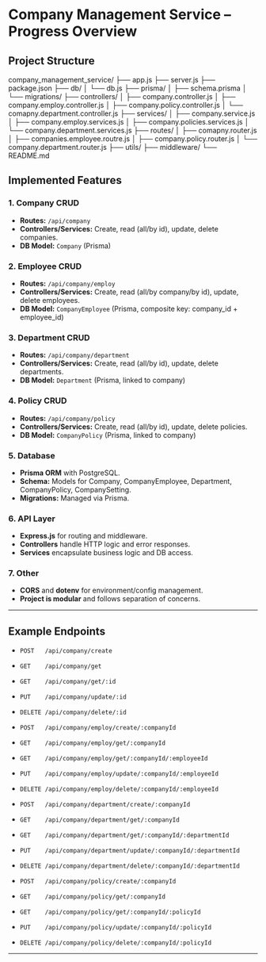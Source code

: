 # Company Management Service – Progress Overview

## Project Structure

company_management_service/
├── app.js
├── server.js
├── package.json
├── db/
│   └── db.js
├── prisma/
│   ├── schema.prisma
│   └── migrations/
├── controllers/
│   ├── company.controller.js
│   ├── company.employ.controller.js
│   ├── company.policy.controller.js
│   └── comapny.department.controller.js
├── services/
│   ├── company.service.js
│   ├── company.employ.services.js
│   ├── company.policies.services.js
│   └── company.department.services.js
├── routes/
│   ├── comapny.router.js
│   ├── companies.employee.routre.js
│   ├── company.policy.router.js
│   └── company.department.router.js
├── utils/
├── middleware/
└── README.md

## Implemented Features

### 1. **Company CRUD**
- **Routes:** `/api/company`
- **Controllers/Services:** Create, read (all/by id), update, delete companies.
- **DB Model:** `Company` (Prisma)

### 2. **Employee CRUD**
- **Routes:** `/api/company/employ`
- **Controllers/Services:** Create, read (all/by company/by id), update, delete employees.
- **DB Model:** `CompanyEmployee` (Prisma, composite key: company_id + employee_id)

### 3. **Department CRUD**
- **Routes:** `/api/company/department`
- **Controllers/Services:** Create, read (all/by id), update, delete departments.
- **DB Model:** `Department` (Prisma, linked to company)

### 4. **Policy CRUD**
- **Routes:** `/api/company/policy`
- **Controllers/Services:** Create, read (all/by id), update, delete policies.
- **DB Model:** `CompanyPolicy` (Prisma, linked to company)

### 5. **Database**
- **Prisma ORM** with PostgreSQL.
- **Schema:** Models for Company, CompanyEmployee, Department, CompanyPolicy, CompanySetting.
- **Migrations:** Managed via Prisma.

### 6. **API Layer**
- **Express.js** for routing and middleware.
- **Controllers** handle HTTP logic and error responses.
- **Services** encapsulate business logic and DB access.

### 7. **Other**
- **CORS** and **dotenv** for environment/config management.
- **Project is modular** and follows separation of concerns.


---

## Example Endpoints

- `POST   /api/company/create`
- `GET    /api/company/get`
- `GET    /api/company/get/:id`
- `PUT    /api/company/update/:id`
- `DELETE /api/company/delete/:id`

- `POST   /api/company/employ/create/:companyId`
- `GET    /api/company/employ/get/:companyId`
- `GET    /api/company/employ/get/:companyId/:employeeId`
- `PUT    /api/company/employ/update/:companyId/:employeeId`
- `DELETE /api/company/employ/delete/:companyId/:employeeId`

- `POST   /api/company/department/create/:companyId`
- `GET    /api/company/department/get/:companyId`
- `GET    /api/company/department/get/:companyId/:departmentId`
- `PUT    /api/company/department/update/:companyId/:departmentId`
- `DELETE /api/company/department/delete/:companyId/:departmentId`

- `POST   /api/company/policy/create/:companyId`
- `GET    /api/company/policy/get/:companyId`
- `GET    /api/company/policy/get/:companyId/:policyId`
- `PUT    /api/company/policy/update/:companyId/:policyId`
- `DELETE /api/company/policy/delete/:companyId/:policyId`

---

